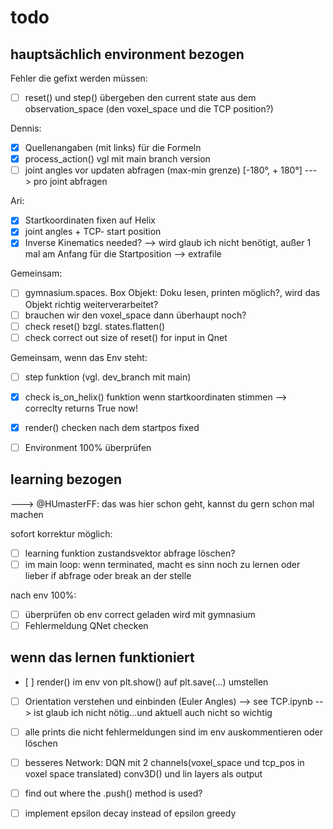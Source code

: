 # todo

## hauptsächlich environment bezogen

Fehler die gefixt werden müssen:

- [ ] reset() und step() übergeben den current state aus dem observation_space (den voxel_space und die TCP position?)

Dennis:

- [x] Quellenangaben (mit links) für die Formeln
- [x] process_action() vgl mit main branch version
- [ ] joint angles vor updaten abfragen (max-min grenze) [-180°, + 180°] ---> pro joint abfragen

Ari:

- [x] Startkoordinaten fixen auf Helix
- [x] joint angles + TCP- start position
- [x] Inverse Kinematics needed?  --> wird glaub ich nicht benötigt, außer 1 mal am Anfang für die Startposition  --> extrafile

Gemeinsam:

- [ ] gymnasium.spaces. Box Objekt: Doku lesen, printen möglich?, wird das Objekt richtig weiterverarbeitet?
- [ ] brauchen wir den voxel_space dann überhaupt noch?
- [ ] check reset() bzgl. states.flatten()
- [ ] check correct out size of reset() for input in Qnet

Gemeinsam, wenn das Env steht:

- [ ] step funktion (vgl. dev_branch mit main)
- [x] check is_on_helix() funktion wenn startkoordinaten stimmen   -->  correclty returns True now!
- [x] render() checken nach dem startpos fixed

- [ ] Environment 100% überprüfen

## learning bezogen

---> @HUmasterFF: das was hier schon geht, kannst du gern schon mal machen

sofort korrektur möglich:

- [ ] learning funktion zustandsvektor abfrage löschen?
- [ ] im main loop:  wenn terminated, macht es sinn noch zu lernen oder lieber if abfrage oder break an der stelle

nach env 100%:

- [ ] überprüfen ob env correct geladen wird mit gymnasium
- [ ] Fehlermeldung QNet checken

## wenn das lernen funktioniert

- [ ] render() im env von plt.show() auf plt.save(...) umstellen
- [ ] Orientation verstehen und einbinden (Euler Angles) --> see TCP.ipynb  --> ist glaub ich nicht nötig...und aktuell auch nicht so wichtig
- [ ] alle prints die nicht fehlermeldungen sind im env auskommentieren oder löschen

- [ ] besseres Network: DQN mit 2 channels(voxel_space und tcp_pos in voxel space translated) conv3D() und lin layers als output
- [ ] find out where the .push() method is used?
- [ ] implement epsilon decay instead of epsilon greedy
